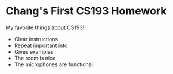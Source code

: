 # Chang's First CS193 Homework

My favorite things about CS193!!
- Clear instructions
- Repeat important info
- Gives examples
- The room is nice
- The microphones are functional


